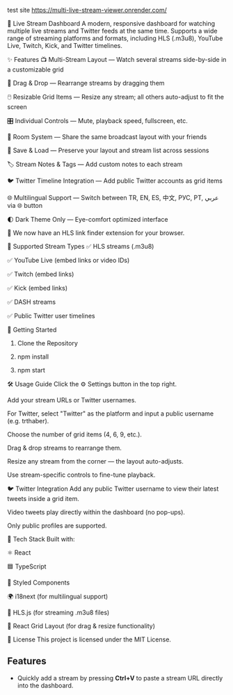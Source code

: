test site https://multi-live-stream-viewer.onrender.com/

🎥 Live Stream Dashboard
A modern, responsive dashboard for watching multiple live streams and Twitter feeds at the same time.
Supports a wide range of streaming platforms and formats, including HLS (.m3u8), YouTube Live, Twitch, Kick, and Twitter timelines.

✨ Features
📺 Multi-Stream Layout — Watch several streams side-by-side in a customizable grid

🔄 Drag & Drop — Rearrange streams by dragging them

🖱️ Resizable Grid Items — Resize any stream; all others auto-adjust to fit the screen

🎛️ Individual Controls — Mute, playback speed, fullscreen, etc.

🤝 Room System — Share the same broadcast layout with your friends

💾 Save & Load — Preserve your layout and stream list across sessions

🏷️ Stream Notes & Tags — Add custom notes to each stream

🐦 Twitter Timeline Integration — Add public Twitter accounts as grid items

🌐 Multilingual Support — Switch between TR, EN, ES, 中文, РУС, PT, عربي via 🌐 button

🌓 Dark Theme Only — Eye-comfort optimized interface

🔎 We now have an HLS link finder extension for your browser.

📡 Supported Stream Types
✅ HLS streams (.m3u8)

✅ YouTube Live (embed links or video IDs)

✅ Twitch (embed links)

✅ Kick (embed links)

✅ DASH streams

✅ Public Twitter user timelines

🚀 Getting Started
1. Clone the Repository


2.   npm install

3.   npm start


🛠 Usage Guide
Click the ⚙️ Settings button in the top right.

Add your stream URLs or Twitter usernames.

For Twitter, select "Twitter" as the platform and input a public username (e.g. trthaber).

Choose the number of grid items (4, 6, 9, etc.).

Drag & drop streams to rearrange them.

Resize any stream from the corner — the layout auto-adjusts.

Use stream-specific controls to fine-tune playback.

🐦 Twitter Integration
Add any public Twitter username to view their latest tweets inside a grid item.

Video tweets play directly within the dashboard (no pop-ups).

Only public profiles are supported.

🧱 Tech Stack
Built with:

⚛️ React

🟦 TypeScript

💅 Styled Components

🌍 i18next (for multilingual support)

📡 HLS.js (for streaming .m3u8 files)

🧩 React Grid Layout (for drag & resize functionality)

📄 License
This project is licensed under the MIT License.

## Features

- Quickly add a stream by pressing **Ctrl+V** to paste a stream URL directly into the dashboard.

